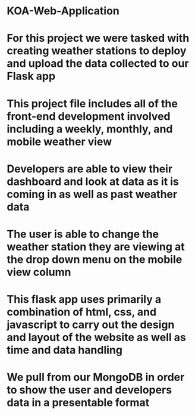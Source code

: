 # KOA-Web-Application
# For this project we were tasked with creating weather stations to deploy and upload the data collected to our Flask app
# This project file includes all of the front-end development involved including a weekly, monthly, and mobile weather view
# Developers are able to view their dashboard and look at data as it is coming in as well as past weather data
# The user is able to change the weather station they are viewing at the drop down menu on the mobile view column
# This flask app uses primarily a combination of html, css, and javascript to carry out the design and layout of the website as well as time and data handling
# We pull from our MongoDB in order to show the user and developers data in a presentable format